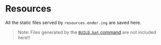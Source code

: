 # Resources

All the static files served by `resources.ender.ing` are saved here.

> Note: Files generated by the [`BUILD.bat` command](https://github.com/Ender-ing/render-activity) are not included here!!

